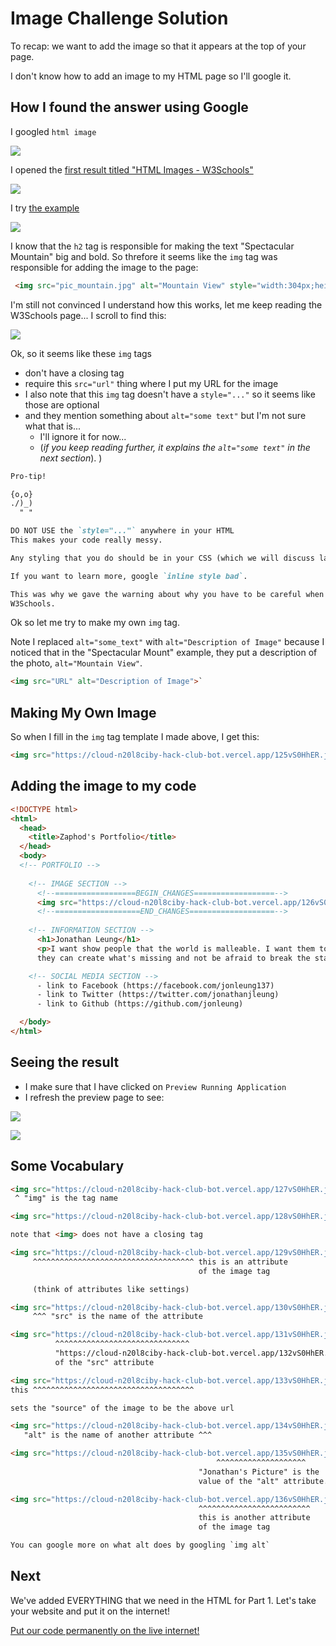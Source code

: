 # Image Challenge Solution

To recap: we want to add the image so that it appears at the top of your page.

I don't know how to add an image to my HTML page so I'll google it.

## How I found the answer using Google

I googled `html image`

![](img/google_html_image.png)

I opened the
[first result titled "HTML Images - W3Schools"](http://www.w3schools.com/html/html_images.asp)

![](img/google_html_image_w3.png)

I try
[the example](http://www.w3schools.com/html/tryit.asp?filename=tryhtml_images_mountain)

![](img/w3_image.png)

I know that the `h2` tag is responsible for making the text "Spectacular
Mountain" big and bold. So threfore it seems like the `img` tag was responsible
for adding the image to the page:

```html
 <img src="pic_mountain.jpg" alt="Mountain View" style="width:304px;height:228px;">`
```

I'm still not convinced I understand how this works, let me keep reading the
W3Schools page... I scroll to find this:

![](img/w3_image_syntax.png)

Ok, so it seems like these `img` tags

- don't have a closing tag
- require this `src="url"` thing where I put my URL for the image
- I also note that this `img` tag doesn't have a `style="..."` so it seems like
  those are optional
- and they mention something about `alt="some text"` but I'm not sure what that
  is...
  - I'll ignore it for now...
  - (*if you keep reading further, it explains the `alt="some text"` in the next
    section*).
)

```md
Pro-tip!

{o,o}
./)_)
  " "

DO NOT USE the `style="..."` anywhere in your HTML
This makes your code really messy.

Any styling that you do should be in your CSS (which we will discuss later).

If you want to learn more, google `inline style bad`.

This was why we gave the warning about why you have to be careful when using
W3Schools.
```

Ok so let me try to make my own `img` tag.

Note I replaced `alt="some_text"` with `alt="Description of Image"` because I
noticed that in the "Spectacular Mount" example, they put a description of the
photo, `alt="Mountain View"`.

```html
<img src="URL" alt="Description of Image">`
```

## Making My Own Image

So when I fill in the `img` tag template I made above, I get this:

```html
<img src="https://cloud-n20l8ciby-hack-club-bot.vercel.app/125vS0HhER.jpg" alt="Photo of Jonathan">`
```

## Adding the image to my code

```html
<!DOCTYPE html>
<html>
  <head>
    <title>Zaphod's Portfolio</title>
  </head>
  <body>
  <!-- PORTFOLIO -->
  
    <!-- IMAGE SECTION -->
      <!--==================BEGIN_CHANGES==================-->
      <img src="https://cloud-n20l8ciby-hack-club-bot.vercel.app/126vS0HhER.jpg" alt="Photo of Jonathan">
      <!--===================END_CHANGES===================-->
  
    <!-- INFORMATION SECTION -->
      <h1>Jonathan Leung</h1>
      <p>I want show people that the world is malleable. I want them to know 
      they can create what's missing and not be afraid to break the status quo.</p>

    <!-- SOCIAL MEDIA SECTION -->
      - link to Facebook (https://facebook.com/jonleung137)
      - link to Twitter (https://twitter.com/jonathanjleung)
      - link to Github (https://github.com/jonleung)

  </body>
</html>
```

## Seeing the result

- I make sure that I have clicked on `Preview Running Application`
- I refresh the preview page to see:

![](img/photo.png)

![](img/celebration.gif)

## Some Vocabulary

```html
<img src="https://cloud-n20l8ciby-hack-club-bot.vercel.app/127vS0HhER.jpg" alt="Jonathan's Picture">
 ^ "img" is the tag name
```

```html
<img src="https://cloud-n20l8ciby-hack-club-bot.vercel.app/128vS0HhER.jpg" alt="Jonathan's Picture">

note that <img> does not have a closing tag
```

```html
<img src="https://cloud-n20l8ciby-hack-club-bot.vercel.app/129vS0HhER.jpg" alt="Jonathan's Picture">
     ^^^^^^^^^^^^^^^^^^^^^^^^^^^^^^^^^^^^ this is an attribute
                                          of the image tag

     (think of attributes like settings)
```

```html
<img src="https://cloud-n20l8ciby-hack-club-bot.vercel.app/130vS0HhER.jpg" alt="Jonathan's Picture">
     ^^^ "src" is the name of the attribute
```

```html
<img src="https://cloud-n20l8ciby-hack-club-bot.vercel.app/131vS0HhER.jpg" alt="Jonathan's Picture">
          ^^^^^^^^^^^^^^^^^^^^^^^^^^^^^^ 
          "https://cloud-n20l8ciby-hack-club-bot.vercel.app/132vS0HhER.jpg" is the value
          of the "src" attribute
```

```html
<img src="https://cloud-n20l8ciby-hack-club-bot.vercel.app/133vS0HhER.jpg" alt="Jonathan's Picture">
this ^^^^^^^^^^^^^^^^^^^^^^^^^^^^^^^^^^^^

sets the "source" of the image to be the above url
```

```html
<img src="https://cloud-n20l8ciby-hack-club-bot.vercel.app/134vS0HhER.jpg" alt="Jonathan's Picture">
   "alt" is the name of another attribute ^^^ 
```

```html
<img src="https://cloud-n20l8ciby-hack-club-bot.vercel.app/135vS0HhER.jpg" alt="Jonathan's Picture">
                                              ^^^^^^^^^^^^^^^^^^^^ 
                                          "Jonathan's Picture" is the 
                                          value of the "alt" attribute.
```

```html
<img src="https://cloud-n20l8ciby-hack-club-bot.vercel.app/136vS0HhER.jpg" alt="Jonathan's Picture">
                                          ^^^^^^^^^^^^^^^^^^^^^^^^^
                                          this is another attribute
                                          of the image tag

You can google more on what alt does by googling `img alt`
```

## Next
We've added EVERYTHING that we need in the HTML for Part 1. Let's take your
website and put it on the internet!

[Put our code permanently on the live internet!](github.md)
